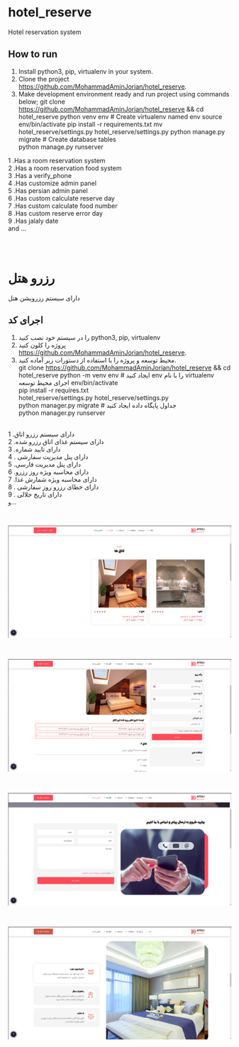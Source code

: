 


# hotel_reserve
Hotel reservation system 
## How to run

1. Install python3, pip, virtualenv in your system.
2. Clone the project https://github.com/MohammadAminJorian/hotel_reserve.
3. Make development environment ready and run project using commands below;
git clone https://github.com/MohammadAminJorian/hotel_reserve && cd hotel_reserve
python venv  env  # Create virtualenv named env
source env/bin/activate
pip install -r requirements.txt
mv  hotel_reserve/settings.py hotel_reserve/settings.py
python manage.py migrate  # Create database tables  
python manage.py runserver

1 .Has a room reservation system<br>
2 .Has a room reservation food system<br>
3 .Has a verify_phone<br>
4 .Has customize admin panel<br>
5 .Has persian admin panel<br>
6 .Has custom calculate reserve day<br>
7 .Has custom calculate food number<br>
8 .Has custom reserve error day<br>
9 .Has jalaly date<br>
and ...

<br>
<br>

# رزرو هتل

دارای سیستم رزرویشن هتل

## اجرای کد

1. را در سیستم خود نصب کنید python3, pip, virtualenv 
2. پروژه را کلون کنید https://github.com/MohammadAminJorian/hotel_reserve.
3. محیط توسعه و پروژه را با استفاده از دستورات زیر آماده کنید.<br>
git clone https://github.com/MohammadAminJorian/hotel_reserve && cd hotel_reserve
python -m venv env # ایجاد کنید env را با نام  virtualenv<br>
اجرای محیط توسعه env/bin/activate<br>
pip install -r requires.txt<br>
hotel_reserve/settings.py hotel_reserve/settings.py <br>
python manager.py migrate # جداول پایگاه داده ایجاد کنید<br>
python manager.py runserver<br><br>


1 .دارای سیستم رزرو اتاق<br>
2 .دارای سیستم غذای  اتاق رزرو شده<br>
3 .دارای تایید شماره<br>
4 . دارای پنل مدیریت سفارشی<br>
5 .دارای پنل مدیریت فارسی<br>
6 .دارای محاسبه ویژه روز رزرو<br>
7 .دارای محاسبه ویژه شمارش غذا<br>
8 . دارای خطای رزرو روز سفارشی<br>
9 . دارای تاریخ جلالی<br>
و...

<br>

![img.png](img.png)

<br>

![img_2.png](img_2.png)

<br>

![img_3.png](img_3.png)

<br>


![img_4.png](img_4.png)